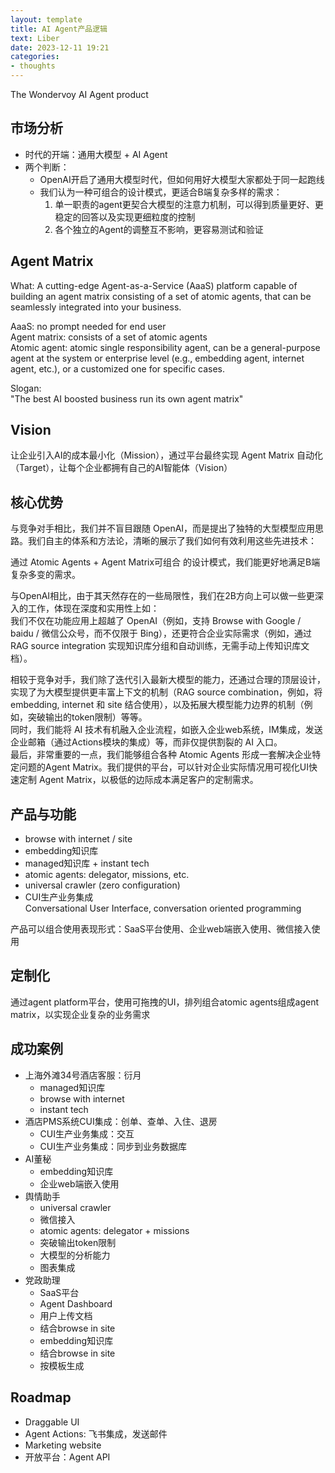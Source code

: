 ```yaml
---
layout: template
title: AI Agent产品逻辑
text: Liber
date: 2023-12-11 19:21
categories:
- thoughts
---
```


The Wondervoy AI Agent product

## 市场分析

- 时代的开端：通用大模型 + AI Agent
- 两个判断：
  - OpenAI开启了通用大模型时代，但如何用好大模型大家都处于同一起跑线
  - 我们认为一种可组合的设计模式，更适合B端复杂多样的需求：
    1. 单一职责的agent更契合大模型的注意力机制，可以得到质量更好、更稳定的回答以及实现更细粒度的控制
    2. 各个独立的Agent的调整互不影响，更容易测试和验证

## Agent Matrix

What: A cutting-edge Agent-as-a-Service (AaaS) platform capable of building an agent matrix consisting of a set of atomic agents, that can be seamlessly integrated into your business.

AaaS: no prompt needed for end user  
Agent matrix: consists of a set of atomic agents  
Atomic agent: atomic single responsibility agent, can be a general-purpose agent at the system or enterprise level (e.g., embedding agent, internet agent, etc.), or a customized one for specific cases.

Slogan:  
"The best AI boosted business run its own agent matrix"

## Vision

让企业引入AI的成本最小化（Mission），通过平台最终实现 Agent Matrix 自动化（Target），让每个企业都拥有自己的AI智能体（Vision）

## 核心优势

与竞争对手相比，我们并不盲目跟随 OpenAI，而是提出了独特的大型模型应用思路。我们自主的体系和方法论，清晰的展示了我们如何有效利用这些先进技术：

通过 Atomic Agents + Agent Matrix可组合 的设计模式，我们能更好地满足B端复杂多变的需求。

与OpenAI相比，由于其天然存在的一些局限性，我们在2B方向上可以做一些更深入的工作，体现在深度和实用性上如：  
我们不仅在功能应用上超越了 OpenAI（例如，支持 Browse with Google / baidu / 微信公众号，而不仅限于 Bing），还更符合企业实际需求（例如，通过 RAG source integration 实现知识库分组和自动训练，无需手动上传知识库文档）。

相较于竞争对手，我们除了迭代引入最新大模型的能力，还通过合理的顶层设计，实现了为大模型提供更丰富上下文的机制（RAG source combination，例如，将 embedding, internet 和 site 结合使用），以及拓展大模型能力边界的机制（例如，突破输出的token限制）等等。  
同时，我们能将 AI 技术有机融入企业流程，如嵌入企业web系统，IM集成，发送企业邮箱（通过Actions模块的集成）等，而非仅提供割裂的 AI 入口。  
最后，非常重要的一点，我们能够组合各种 Atomic Agents 形成一套解决企业特定问题的Agent Matrix。我们提供的平台，可以针对企业实际情况用可视化UI快速定制 Agent Matrix，以极低的边际成本满足客户的定制需求。

## 产品与功能

- browse with internet / site
- embedding知识库
- managed知识库 + instant tech
- atomic agents: delegator, missions, etc.
- universal crawler (zero configuration)
- CUI生产业务集成  
  Conversational User Interface, conversation oriented programming

产品可以组合使用表现形式：SaaS平台使用、企业web端嵌入使用、微信接入使用

## 定制化

通过agent platform平台，使用可拖拽的UI，排列组合atomic agents组成agent matrix，以实现企业复杂的业务需求

## 成功案例

- 上海外滩34号酒店客服：衍月
  - managed知识库
  - browse with internet
  - instant tech
- 酒店PMS系统CUI集成：创单、查单、入住、退房
  - CUI生产业务集成：交互
  - CUI生产业务集成：同步到业务数据库
- AI董秘
  - embedding知识库
  - 企业web端嵌入使用
- 舆情助手
  - universal crawler
  - 微信接入
  - atomic agents:   delegator + missions
  - 突破输出token限制
  - 大模型的分析能力
  - 图表集成
- 党政助理
  - SaaS平台
  - Agent Dashboard
  - 用户上传文档
  - 结合browse in site
  - embedding知识库
  - 结合browse in site
  - 按模板生成

## Roadmap

- Draggable UI
- Agent Actions: 飞书集成，发送邮件
- Marketing website
- 开放平台：Agent API
